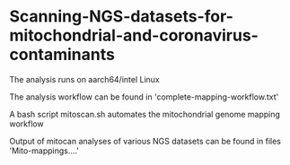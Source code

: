 # Scanning-NGS-datasets-for-mitochondrial-and-coronavirus-contaminants

The analysis runs on aarch64/intel Linux

The analysis workflow can be found in 'complete-mapping-workflow.txt'

A bash script mitoscan.sh automates the mitochondrial genome mapping workflow

Output of mitocan analyses of various NGS datasets can be found in files 'Mito-mappings....'
